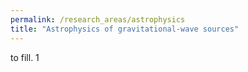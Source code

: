 ```yaml
---
permalink: /research_areas/astrophysics
title: "Astrophysics of gravitational-wave sources"
---
```


to fill. 1